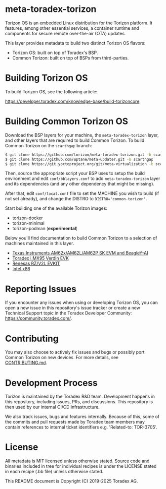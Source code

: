 meta-toradex-torizon
===========================================
Torizon OS is an embedded Linux distribution for the Torizon platform. It
features, among other essential services, a container runtime and components
for secure remote over-the-air (OTA) updates.

This layer provides metadata to build two distinct Torizon OS flavors:
- Torizon OS: built on top of Toradex's BSP.
- Common Torizon: built on top of BSPs from third-parties.

Building Torizon OS
========
To build Torizon OS, see the following article:

https://developer.toradex.com/knowledge-base/build-torizoncore

Building Common Torizon OS
========
Download the BSP layers for your machine, the `meta-toradex-torizon` layer, and other layers that are required to build Common Torizon.
To build Common Torizon on the `scarthgap` branch:
```bash
$ git clone https://github.com/torizon/meta-toradex-torizon.git -b scarthgap-7.x.y
$ git clone https://github.com/uptane/meta-updater.git -b scarthgap
$ git clone https://git.yoctoproject.org/git/meta-virtualization -b scarthgap
```

Then, source the appropriate script your BSP uses to setup the build environment and edit `conf/bblayers.conf` to add `meta-toradex-torizon` layer and its dependencies (and any other dependency that might be missing).

After that, edit `conf/local.conf` file to set the MACHINE you wish to build (if not set already), and change the DISTRO to `DISTRO='common-torizon'`.

Start building one of the available Torizon images:
* torizon-docker
* torizon-minimal
* torizon-podman (**experimental**)

Below you'll find documentation to build Common Torizon to a selection of machines maintained in this layer.

* [Texas Instruments AM62x/AM62L/AM62P SK EVM and BeagleY-AI](./docs/README-ti.md)
* [Toradex i.MX95 Verdin EVK](./docs/README-imx95.md)
* [Renesas RZ/V2L EVKIT](./docs/README-rzv2l.md)
* [Intel x86](./docs/README-x86.md)

Reporting Issues
================
If you encounter any issues when using or developing Torizon OS, you can open a new issue in this repository's issue tracker or create a new Technical Support topic in the Toradex Developer Community: https://community.toradex.com/.

Contributing
============
You may also choose to actively fix issues and bugs or possibly port Common Torizon on new devices. For more details, see [CONTRIBUTING.md](./docs/CONTRIBUTING.md).

Development Process
===================
Torizon is maintained by the Toradex R&D team. Development happens in this repository, including issues, PRs, and discussions. This repository is then used by our internal CI/CD infrastructure.

We also track issues, bugs and features internally. Because of this, some of the commits and pull requests made by Toradex team members may contain references to internal ticket identifiers e.g. 'Related-to: TOR-3705'.

License
=======
All metadata is MIT licensed unless otherwise stated. Source code and
binaries included in tree for individual recipes is under the LICENSE
stated in each recipe (.bb file) unless otherwise stated.

This README document is Copyright (C) 2019-2025 Toradex AG.
